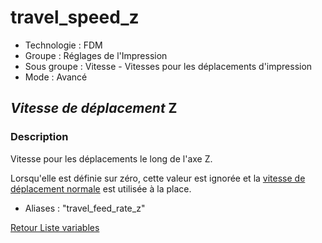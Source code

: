 # travel_speed_z

* Technologie : FDM
* Groupe : Réglages de l'Impression
* Sous groupe : Vitesse - Vitesses pour les déplacements d'impression
* Mode : Avancé

## *Vitesse de déplacement* Z

### Description

Vitesse pour les déplacements le long de l'axe Z.

Lorsqu'elle est définie sur zéro, cette valeur est ignorée et la [vitesse de déplacement normale](travel_speed.md) est utilisée à la place.

* Aliases :  "travel_feed_rate_z"

[Retour Liste variables](variable_list.md)